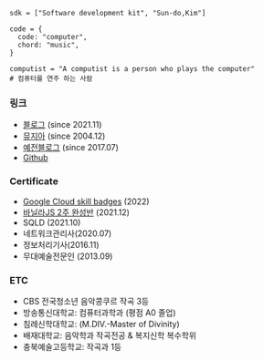 ```
sdk = ["Software development kit", "Sun-do,Kim"]

code = {
  code: "computer", 
  chord: "music",
}

computist = "A computist is a person who plays the computer"
# 컴퓨터를 연주 하는 사람 
```
### 링크
* [블로그](https://sdk.xyz) (since 2021.11)
* [뮤지아](https://muzia.net) (since 2004.12)
* [예전블로그](https://blog.sundo.kim) (since 2017.07)
* [Github](https://github.com/sundoforce) 

### Certificate
* [Google Cloud skill badges](https://partner.cloudskillsboost.google/public_profiles/4935080b-b9fa-4ab6-a980-965cdcc09798) (2022)
* [바닐라JS 2주 완성반](https://nomadcoders.co/certs/d5954cd4-1b5a-443f-a0cd-3daa3a0784cb) (2021.12) 
* SQLD (2021.10)
* 네트워크관리사(2020.07)
* 정보처리기사(2016.11)
* 무대예술전문인 (2013.09)

### ETC
* CBS 전국청소년 음악콩쿠르 작곡 3등
* 방송통신대학교: 컴퓨터과학과 (평점 A0 졸업)
* 침례신학대학교: (M.DIV.-Master of Divinity)
* 배재대학교: 음악학과 작곡전공 & 복지신학 복수학위
* 충북예술고등학교: 작곡과 1등 
